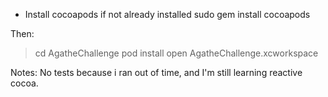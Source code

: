 
- Install cocoapods if not already installed
sudo gem install cocoapods

Then:

> cd AgatheChallenge
> pod install
> open AgatheChallenge.xcworkspace


Notes:
No tests because i ran out of time, and I'm still learning reactive cocoa.